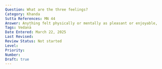 ```yaml
---
Question: What are the three feelings?
Category: Khanda
Sutta References: MN 44
Answer: Anything felt physically or mentally as pleasant or enjoyable, that is pleasant feeling. Anything felt physically or mentally as painful or unpleasant, that is painful feeling. Anything felt physically or mentally as neither pleasurable nor painful, that is neutral feeling.
Tags: Vedanā
Date Entered: March 22, 2025
Last Revised:
Review Status: Not started
Level: 
Priority: 
Number: 
Draft: true
---
```

